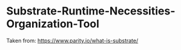 # Substrate-Runtime-Necessities-Organization-Tool
Taken from: https://www.parity.io/what-is-substrate/
